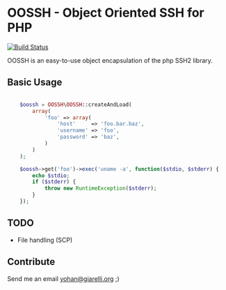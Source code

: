 OOSSH - Object Oriented SSH for PHP
===================================

[![Build Status](https://travis-ci.org/frequence-web/OOSSH.png?branch=master)](https://travis-ci.org/frequence-web/OOSSH)

OOSSH is an easy-to-use object encapsulation of the php SSH2 library.

Basic Usage
-----------

```php

    $oossh = OOSSH\OOSSH::createAndLoad(
        array(
            'foo' => array(
                'host'     => 'foo.bar.baz',
                'username' => 'foo',
                'password' => 'baz',
            )
        )
    );

    $oossh->get('foo')->exec('uname -a', function($stdio, $stderr) {
        echo $stdio;
        if ($stderr) {
            throw new RuntimeException($stderr);
        }
    });

```

TODO
----

 * File handling (SCP)

Contribute
----------

Send me an email yohan@giarelli.org ;)
